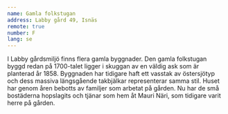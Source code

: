 ```yaml
---
name: Gamla folkstugan
address: Labby gård 49, Isnäs
remote: true
number: F
lang: se
---
```

I Labby gårdsmiljö finns flera gamla byggnader. Den gamla folkstugan byggd redan på 1700-talet ligger i skuggan av en väldig ask som är planterad år 1858. Byggnaden har tidigare haft ett vasstak av östersjötyp och dess massiva längsgående takbjälkar representerar samma stil. Huset har genom åren bebotts av familjer som arbetat på gården. Nu har de små bostäderna hopslagits och tjänar som hem åt Mauri Näri, som tidigare varit herre på gården.
